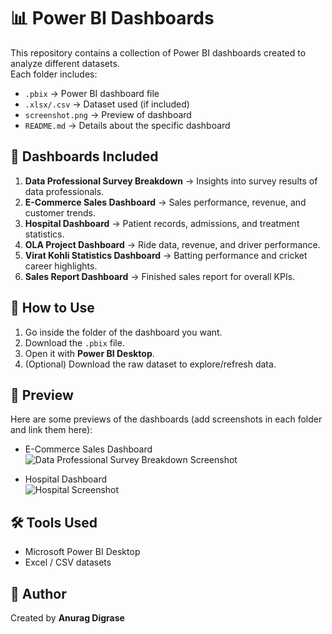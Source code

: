 # 📊 Power BI Dashboards

This repository contains a collection of Power BI dashboards created to analyze different datasets.  
Each folder includes:
- `.pbix` → Power BI dashboard file  
- `.xlsx/.csv` → Dataset used (if included)  
- `screenshot.png` → Preview of dashboard  
- `README.md` → Details about the specific dashboard  


## 📂 Dashboards Included
1. **Data Professional Survey Breakdown** → Insights into survey results of data professionals.  
2. **E-Commerce Sales Dashboard** → Sales performance, revenue, and customer trends.  
3. **Hospital Dashboard** → Patient records, admissions, and treatment statistics.  
4. **OLA Project Dashboard** → Ride data, revenue, and driver performance.  
5. **Virat Kohli Statistics Dashboard** → Batting performance and cricket career highlights.  
6. **Sales Report Dashboard** → Finished sales report for overall KPIs. 


## 🚀 How to Use
1. Go inside the folder of the dashboard you want.  
2. Download the `.pbix` file.  
3. Open it with **Power BI Desktop**.  
4. (Optional) Download the raw dataset to explore/refresh data.


## 👀 Preview
Here are some previews of the dashboards (add screenshots in each folder and link them here):

- E-Commerce Sales Dashboard  
  ![Data Professional Survey Breakdown Screenshot]([https://github.com/anurag0606/Power-BI-Data-Analysis-Dashboard/blob/main/Data%20Professional%20Survey%20Breakdown/Data%20Professional%20Survey%20Breakdown.png)

- Hospital Dashboard  
  ![Hospital Screenshot](Hospital%20Dashboard/screenshot.png)


## 🛠️ Tools Used
- Microsoft Power BI Desktop  
- Excel / CSV datasets  


## 📢 Author
Created by **Anurag Digrase**  
